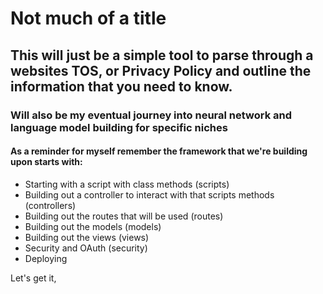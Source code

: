 # Not much of a title

## This will just be a simple tool to parse through a websites TOS, or Privacy Policy and outline the information that you need to know.

### Will also be my eventual journey into neural network and language model building for specific niches

#### As a reminder for myself remember the framework that we're building upon starts with:
- Starting with a script with class methods (scripts)
- Building out a controller to interact with that scripts methods (controllers)
- Building out the routes that will be used (routes)
- Building out the models (models)
- Building out the views (views)
- Security and OAuth (security)
- Deploying

Let's get it,